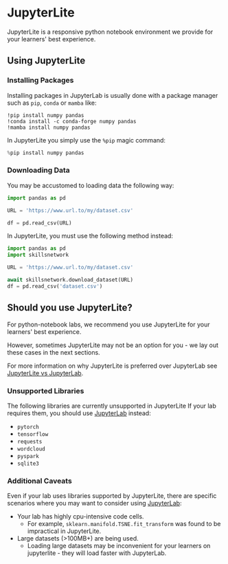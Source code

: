 # JupyterLite

JupyterLite is a responsive python notebook environment we provide for your learners' best experience.

## Using JupyterLite

### Installing Packages

Installing packages in JupyterLab is usually done with a package manager such as `pip`, `conda` or `mamba` like:

```
!pip install numpy pandas
!conda install -c conda-forge numpy pandas
!mamba install numpy pandas
```

In JupyterLite you simply use the `%pip` magic command:

```python
%pip install numpy pandas
```

### Downloading Data

You may be accustomed to loading data the following way:

```python
import pandas as pd

URL = 'https://www.url.to/my/dataset.csv'

df = pd.read_csv(URL)
```

In JupyterLite, you must use the following method instead:

```python
import pandas as pd
import skillsnetwork

URL = 'https://www.url.to/my/dataset.csv'

await skillsnetwork.download_dataset(URL)
df = pd.read_csv('dataset.csv')
```

## Should you use JupyterLite?

For python-notebook labs, we recommend you use JupyterLite for your learners' best experience.

However, sometimes JupyterLite may not be an option for you - we lay out these cases in the next sections.

For more information on why JupyterLite is preferred over JupyterLab see [JupyterLite vs JupyterLab](./jupyterlite-vs-jupyterlab).

<!-- ### Supported libraries

Many popular python science libraries are compadible with JupyterLite:
 - `numpy`
 - `sklearn`
 - `scipy`
 - `pandas`
 - `matplotlib`
 - `plotly`
 - `seaborn`
 - And many more -->

### Unsupported Libraries

The following libraries are currently unsupported in JupyterLite
If your lab requires them, you should use [JupyterLab](./jupyterlab) instead:

 - `pytorch`
 - `tensorflow`
 - `requests`
 - `wordcloud`
 - `pyspark`
 - `sqlite3`

### Additional Caveats

Even if your lab uses libraries supported by JupyterLite, there are specific scenarios where you may want to consider using [JupyterLab](./jupyterlab):

 - Your lab has highly cpu-intensive code cells.
   - For example, `sklearn.manifold.TSNE.fit_transform` was found to be impractical in JupyterLite.
 - Large datasets (>100MB+) are being used.
   - Loading large datasets may be inconvenient for your learners on jupyterlite - they will load faster with JupyterLab.
